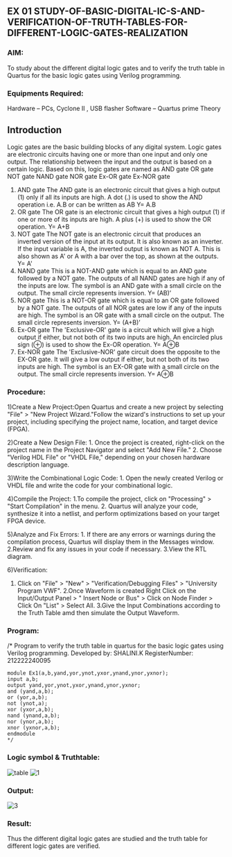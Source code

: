 ## EX 01 STUDY-OF-BASIC-DIGITAL-IC-S-AND-VERIFICATION-OF-TRUTH-TABLES-FOR-DIFFERENT-LOGIC-GATES-REALIZATION
### AIM:
To study about the different digital logic gates and to verify the truth table in Quartus for the basic logic gates using Verilog programming.

### Equipments Required:
Hardware – PCs, Cyclone II , USB flasher
Software – Quartus prime
Theory
## Introduction
Logic gates are the basic building blocks of any digital system. Logic gates are electronic circuits having one or more than one input and only one output. The relationship between the input and the output is based on a certain logic. Based on this, logic gates are named as
AND gate
OR gate
NOT gate
NAND gate
NOR gate
Ex-OR gate
Ex-NOR gate
1) AND gate
The AND gate is an electronic circuit that gives a high output (1) only if all its inputs are high. A dot (.) is used to show the AND operation i.e. A.B or can be written as AB
Y= A.B
2) OR gate
The OR gate is an electronic circuit that gives a high output (1) if one or more of its inputs are high. A plus (+) is used to show the OR operation.
Y= A+B
3) NOT gate
The NOT gate is an electronic circuit that produces an inverted version of the input at its output. It is also known as an inverter. If the input variable is A, the inverted output is known as NOT A. This is also shown as A' or A with a bar over the top, as shown at the outputs.
Y= A'
4) NAND gate
This is a NOT-AND gate which is equal to an AND gate followed by a NOT gate. The outputs of all NAND gates are high if any of the inputs are low. The symbol is an AND gate with a small circle on the output. The small circle represents inversion.
Y= (AB)’
5) NOR gate
This is a NOT-OR gate which is equal to an OR gate followed by a NOT gate. The outputs of all NOR gates are low if any of the inputs are high. The symbol is an OR gate with a small circle on the output. The small circle represents inversion.
Y= (A+B)’
6) Ex-OR gate
The 'Exclusive-OR' gate is a circuit which will give a high output if either, but not both of its two inputs are high. An encircled plus sign (⊕) is used to show the Ex-OR operation.
Y= A⊕B
7) Ex-NOR gate
The 'Exclusive-NOR' gate circuit does the opposite to the EX-OR gate. It will give a low output if either, but not both of its two inputs are high. The symbol is an EX-OR gate with a small circle on the output. The small circle represents inversion.
Y= A⊕B

### Procedure:

1)Create a New Project:Open Quartus and create a new project by selecting "File" > "New Project Wizard."Follow the wizard's instructions to set up your project, including specifying the project name, location, and target device (FPGA).

2)Create a New Design File:
    1. Once the project is created, right-click on the project name in the Project Navigator and select "Add New File."
    2. Choose "Verilog HDL File" or "VHDL File," depending on your chosen hardware description language.
    
3)Write the Combinational Logic Code:
    1. Open the newly created Verilog or VHDL file and write the code for your combinational logic.
    
4)Compile the Project:
    1.To compile the project, click on "Processing" > "Start Compilation" in the menu.
    2. Quartus will analyze your code, synthesize it into a netlist, and perform optimizations based on your target FPGA device.
    
5)Analyze and Fix Errors:
    1. If there are any errors or warnings during the compilation process, Quartus will display them in the Messages window.
    2.Review and fix any issues in your code if necessary.
    3.View the RTL diagram.
    
6)Verification:
   1. Click on "File" > "New" > "Verification/Debugging Files" > "University Program VWF".
   2.Once Waveform is created Right Click on the Input/Output Panel > " Insert Node or Bus" > Click on Node Finder > Click On "List" > Select All.
   3.Give the Input Combinations according to the Truth Table amd then simulate the Output Waveform.

### Program:
/*
Program to verify the truth table in quartus for the basic logic gates using Verilog programming.
Developed by: SHALINI.K
RegisterNumber:  212222240095
```
module Ex1(a,b,yand,yor,ynot,yxor,ynand,ynor,yxnor);
input a,b;
output yand,yor,ynot,yxor,ynand,ynor,yxnor;
and (yand,a,b);
or (yor,a,b);
not (ynot,a);
xor (yxor,a,b);
nand (ynand,a,b);
nor (ynor,a,b);
xnor (yxnor,a,b);
endmodule
*/
```
 ### Logic symbol & Truthtable:
 ![table](https://github.com/shalinikannan23/Study-of-basic-digital-IC-s-and-verification-of-truth-tables-for-different-logic-gates-realization-/assets/118656529/78e8b293-09fd-43e1-ad64-506ffb98802f)
![1](https://github.com/shalinikannan23/Study-of-basic-digital-IC-s-and-verification-of-truth-tables-for-different-logic-gates-realization-/assets/118656529/b8395052-5d73-48a7-bab1-cd457ee4d32b)
### Output:
![3](https://github.com/shalinikannan23/Study-of-basic-digital-IC-s-and-verification-of-truth-tables-for-different-logic-gates-realization-/assets/118656529/352598ba-dbea-4c1a-ba9b-ccdbcddb067b)
### Result:
Thus the different digital logic gates are studied and the truth table for different logic gates are verified.
